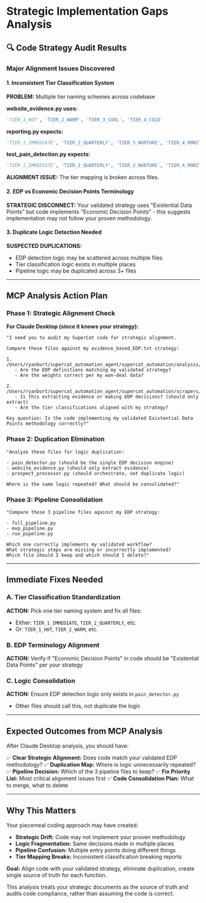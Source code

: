 # Strategic Implementation Gaps Analysis

## 🔍 **Code Strategy Audit Results**

### **Major Alignment Issues Discovered**

#### **1. Inconsistent Tier Classification System**
**PROBLEM:** Multiple tier naming schemes across codebase

**website_evidence.py uses:**
```python
'TIER_1_HOT', 'TIER_2_WARM', 'TIER_3_COOL', 'TIER_4_COLD'
```

**reporting.py expects:**
```python  
'TIER_1_IMMEDIATE', 'TIER_2_QUARTERLY', 'TIER_3_NURTURE', 'TIER_4_MONITOR'
```

**test_pain_detection.py expects:**
```python
'TIER_1_IMMEDIATE', 'TIER_2_QUARTERLY', 'TIER_3_NURTURE', 'TIER_4_MONITOR'
```

**ALIGNMENT ISSUE:** The tier mapping is broken across files.

#### **2. EDP vs Economic Decision Points Terminology**
**STRATEGIC DISCONNECT:** Your validated strategy uses "Existential Data Points" but code implements "Economic Decision Points" - this suggests implementation may not follow your proven methodology.

#### **3. Duplicate Logic Detection Needed**
**SUSPECTED DUPLICATIONS:**
- EDP detection logic may be scattered across multiple files
- Tier classification logic exists in multiple places  
- Pipeline logic may be duplicated across 3+ files

---

## **MCP Analysis Action Plan**

### **Phase 1: Strategic Alignment Check**
**For Claude Desktop (since it knows your strategy):**

```
"I need you to audit my SuperCat code for strategic alignment. 

Compare these files against my evidence_based_EDP.txt strategy:

1. /Users/ryanburt/supercat_automation_agent/supercat_automation/analysis/pain_detector.py
   - Are the EDP definitions matching my validated strategy?
   - Are the weights correct per my won-deal data?

2. /Users/ryanburt/supercat_automation_agent/supercat_automation/scrapers/website_evidence.py  
   - Is this extracting evidence or making EDP decisions? (should only extract)
   - Are the tier classifications aligned with my strategy?

Key question: Is the code implementing my validated Existential Data Points methodology correctly?"
```

### **Phase 2: Duplication Elimination**
```
"Analyze these files for logic duplication:

- pain_detector.py (should be the single EDP decision engine)
- website_evidence.py (should only extract evidence)  
- prospect_processor.py (should orchestrate, not duplicate logic)

Where is the same logic repeated? What should be consolidated?"
```

### **Phase 3: Pipeline Consolidation**
```
"Compare these 3 pipeline files against my EDP strategy:

- full_pipeline.py
- mvp_pipeline.py  
- run_pipeline.py

Which one correctly implements my validated workflow?
What strategic steps are missing or incorrectly implemented?
Which file should I keep and which should I delete?"
```

---

## **Immediate Fixes Needed**

### **A. Tier Classification Standardization**
**ACTION:** Pick one tier naming system and fix all files:
- Either: `TIER_1_IMMEDIATE`, `TIER_2_QUARTERLY`, etc.
- Or: `TIER_1_HOT`, `TIER_2_WARM`, etc.

### **B. EDP Terminology Alignment**  
**ACTION:** Verify if "Economic Decision Points" in code should be "Existential Data Points" per your strategy

### **C. Logic Consolidation**
**ACTION:** Ensure EDP detection logic only exists in `pain_detector.py`
- Other files should call this, not duplicate the logic

---

## **Expected Outcomes from MCP Analysis**

After Claude Desktop analysis, you should have:

✅ **Clear Strategic Alignment:** Does code match your validated EDP methodology?
✅ **Duplication Map:** Where is logic unnecessarily repeated?  
✅ **Pipeline Decision:** Which of the 3 pipeline files to keep?
✅ **Fix Priority List:** Most critical alignment issues first
✅ **Code Consolidation Plan:** What to merge, what to delete

---

## **Why This Matters**

Your piecemeal coding approach may have created:
- **Strategic Drift:** Code may not implement your proven methodology
- **Logic Fragmentation:** Same decisions made in multiple places  
- **Pipeline Confusion:** Multiple entry points doing different things
- **Tier Mapping Breaks:** Inconsistent classification breaking reports

**Goal:** Align code with your validated strategy, eliminate duplication, create single source of truth for each function.

This analysis treats your strategic documents as the source of truth and audits code compliance, rather than assuming the code is correct.
